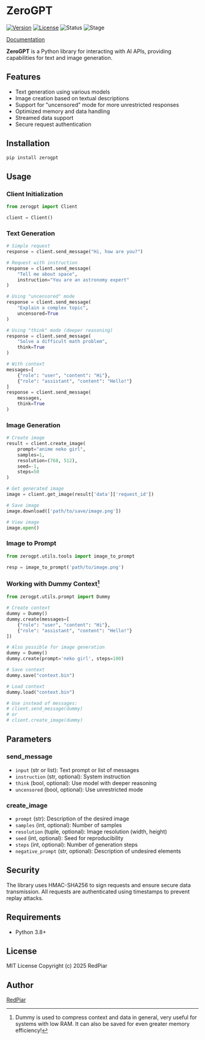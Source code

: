 # ZeroGPT

[![Version](https://img.shields.io/badge/version-1.2.2-blue.svg)](https://github.com/username/project/releases)
[![License](https://img.shields.io/badge/license-MIT-green.svg)](LICENSE)
![Status](https://img.shields.io/badge/status-active-success.svg)
![Stage](https://img.shields.io/badge/stage-alpha-red.svg)

[Documentation](https://red-3.gitbook.io/zerogpt/)

**ZeroGPT** is a Python library for interacting with AI APIs, providing capabilities for text and image generation.

## Features

* Text generation using various models
* Image creation based on textual descriptions
* Support for "uncensored" mode for more unrestricted responses
* Optimized memory and data handling
* Streamed data support
* Secure request authentication

## Installation

```bash
pip install zerogpt
```

## Usage

### Client Initialization

```python
from zerogpt import Client

client = Client()
```

### Text Generation

```python
# Simple request
response = client.send_message("Hi, how are you?")

# Request with instruction
response = client.send_message(
    "Tell me about space",
    instruction="You are an astronomy expert"
)

# Using "uncensored" mode
response = client.send_message(
    "Explain a complex topic",
    uncensored=True
)

# Using "think" mode (deeper reasoning)
response = client.send_message(
    "Solve a difficult math problem",
    think=True
)

# With context
messages=[
    {"role": "user", "content": "Hi"},
    {"role": "assistant", "content": "Hello!"}
]
response = client.send_message(
    messages,
    think=True
)
```

### Image Generation

```python
# Create image
result = client.create_image(
    prompt="anime neko girl",
    samples=1,
    resolution=(768, 512),
    seed=-1,
    steps=50
)

# Get generated image
image = client.get_image(result['data']['request_id'])

# Save image
image.download(['path/to/save/image.png'])

# View image
image.open()
```

### Image to Prompt

```python
from zerogpt.utils.tools import image_to_prompt

resp = image_to_prompt('path/to/image.png')
```

### Working with Dummy Context[^1]

```python
from zerogpt.utils.prompt import Dummy

# Create context
dummy = Dummy()
dummy.create(messages=[
    {"role": "user", "content": "Hi"},
    {"role": "assistant", "content": "Hello!"}
])

# Also possible for image generation
dummy = Dummy()
dummy.create(prompt='neko girl', steps=100)

# Save context
dummy.save("context.bin")

# Load context
dummy.load("context.bin")

# Use instead of messages:
# client.send_message(dummy)
# or
# client.create_image(dummy)
```


## Parameters

### send_message

* `input` (str or list): Text prompt or list of messages
* `instruction` (str, optional): System instruction
* `think` (bool, optional): Use model with deeper reasoning
* `uncensored` (bool, optional): Use unrestricted mode

### create_image

* `prompt` (str): Description of the desired image
* `samples` (int, optional): Number of samples
* `resolution` (tuple, optional): Image resolution (width, height)
* `seed` (int, optional): Seed for reproducibility
* `steps` (int, optional): Number of generation steps
* `negative_prompt` (str, optional): Description of undesired elements

## Security

The library uses HMAC-SHA256 to sign requests and ensure secure data transmission. All requests are authenticated using timestamps to prevent replay attacks.

## Requirements

* Python 3.8+

## License

MIT License
Copyright (c) 2025 RedPiar

## Author

[RedPiar](https://t.me/RedPiar)

[^1]: Dummy is used to compress context and data in general, very useful for systems with low RAM. It can also be saved for even greater memory efficiency!
